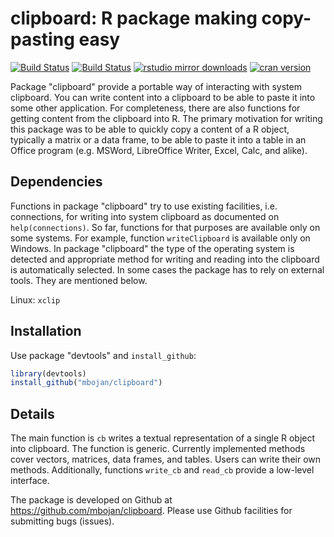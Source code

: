 # clipboard: R package making copy-pasting easy


[![Build Status](https://travis-ci.org/mbojan/clipboard.png?branch=master)](https://travis-ci.org/mbojan/clipboard)
[![Build Status](https://ci.appveyor.com/api/projects/status/yac98fafds7i65ci?svg=true)](https://ci.appveyor.com/project/mbojan/clipboardalluvial)
[![rstudio mirror downloads](http://cranlogs.r-pkg.org/badges/clipboard?color=2ED968)](http://cranlogs.r-pkg.org/)
[![cran version](http://www.r-pkg.org/badges/version/clipboard)](https://cran.r-project.org/package=clipboard)


Package "clipboard" provide a portable way of interacting with system
clipboard. You can write content into a clipboard to be able to paste it into
some other application. For completeness, there are also functions for getting
content from the clipboard into R.  The primary motivation for writing this
package was to be able to quickly copy a content of a R object, typically a
matrix or a data frame, to be able to paste it into a table in an Office
program (e.g. MSWord, LibreOffice Writer, Excel, Calc, and alike).



## Dependencies

Functions in package "clipboard" try to use existing facilities, i.e.
connections, for writing into system clipboard as documented on
`help(connections)`. So far, functions for that purposes are available only on
some systems. For example, function `writeClipboard` is available only on
Windows. In package "clipboard" the type of the operating system is detected
and appropriate method for writing and reading into the clipboard is
automatically selected. In some cases the package has to rely on external
tools. They are mentioned below.

Linux: `xclip`




## Installation

Use package "devtools" and `install_github`:

```r
library(devtools)
install_github("mbojan/clipboard")
```


## Details

The main function is `cb` writes a textual representation of a single R object
into clipboard. The function is generic. Currently implemented methods cover
vectors, matrices, data frames, and tables. Users can write their own methods.
Additionally, functions `write_cb` and `read_cb` provide a low-level interface.

The package is developed on Github at https://github.com/mbojan/clipboard. Please
use Github facilities for submitting bugs (issues).
